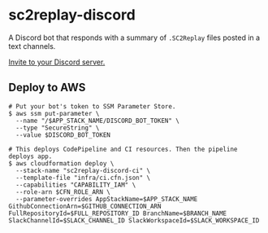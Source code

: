 # sc2replay-discord

A Discord bot that responds with a summary of `.SC2Replay` files posted in a text channels.

[Invite to your Discord server.](https://discord.com/api/oauth2/authorize?client_id=909174200068079716&permissions=2048&scope=bot)

## Deploy to AWS

```
# Put your bot's token to SSM Parameter Store.
$ aws ssm put-parameter \
  --name "/$APP_STACK_NAME/DISCORD_BOT_TOKEN" \
  --type "SecureString" \
  --value $DISCORD_BOT_TOKEN

# This deploys CodePipeline and CI resources. Then the pipeline deploys app.
$ aws cloudformation deploy \
  --stack-name "sc2replay-discord-ci" \
  --template-file "infra/ci.cfn.json" \
  --capabilities "CAPABILITY_IAM" \
  --role-arn $CFN_ROLE_ARN \
  --parameter-overrides AppStackName=$APP_STACK_NAME GithubConnectionArn=$GITHUB_CONNECTION_ARN FullRepositoryId=$FULL_REPOSITORY_ID BranchName=$BRANCH_NAME SlackChannelId=$SLACK_CHANNEL_ID SlackWorkspaceId=$SLACK_WORKSPACE_ID
```
